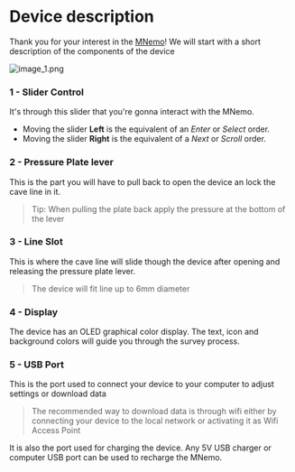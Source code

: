 # Device description

Thank you for your interest in the [MNemo](https://www.arianesline.com/mnemo/)!
We will start with a short description of the components of the device

![image_1.png](image_1.png)

### 1 - Slider Control
It's through this slider that you're gonna interact with the MNemo.
- Moving the slider **Left** is the equivalent of an *Enter* or *Select* order.
- Moving the slider **Right** is the equivalent of a *Next* or *Scroll* order.
### 2 - Pressure Plate lever
This is the part you will have to pull back to open the device an lock the cave line in it.
>Tip: When pulling the plate back apply the pressure at the bottom of the lever
### 3 - Line Slot
This is where the cave line will slide though the device after opening and releasing the pressure plate lever.
> The device will fit line up to 6mm diameter
### 4 - Display
The device has an OLED graphical color display. The text, icon and background colors will guide you through the survey process.
### 5 - USB Port
This is the port used to connect your device to your computer to adjust settings or download data
>The recommended way to download data is through wifi either by connecting your device to the local network or activating it as Wifi Access Point
> 
It is also the port used for charging the device. Any 5V USB charger or computer USB port can be used to recharge the MNemo. 

